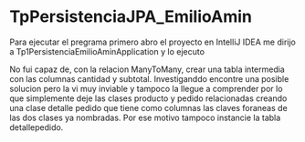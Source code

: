 # TpPersistenciaJPA_EmilioAmin
Para ejecutar el pregrama primero abro el proyecto en IntelliJ IDEA me dirijo a Tp1PersistenciaEmilioAminApplication y lo ejecuto

No fui capaz de, con la relacion ManyToMany, crear una tabla intermedia con las columnas cantidad y subtotal. Investiganddo encontre una posible solucion pero la vi muy inviable y tampoco la llegue a comprender por lo que simplemente deje las clases producto y pedido relacionadas creando una clase detalle pedido que tiene como columnas las claves foraneas de las dos clases ya nombradas.
Por ese motivo tampoco instancie la tabla detallepedido.
